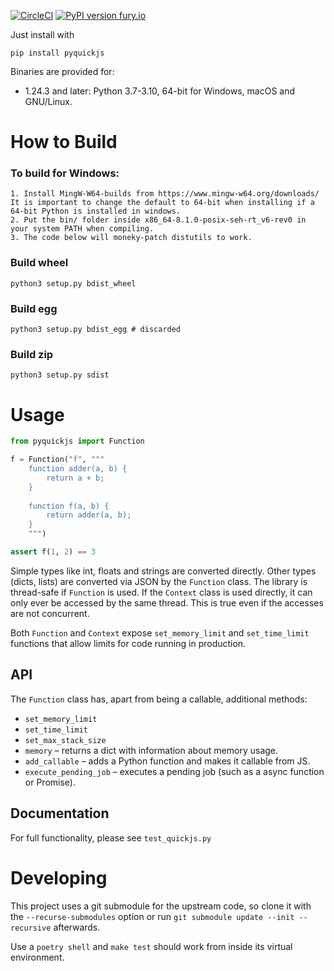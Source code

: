[![CircleCI](https://circleci.com/gh/PetterS/quickjs.svg?style=svg)](https://circleci.com/gh/PetterS/quickjs) [![PyPI version fury.io](https://badge.fury.io/py/quickjs.svg)](https://pypi.python.org/pypi/quickjs/)

Just install with

	pip install pyquickjs

Binaries are provided for:
 - 1.24.3 and later: Python 3.7-3.10, 64-bit for Windows, macOS and GNU/Linux.

# How to Build 

### To build for Windows:
```text
1. Install MingW-W64-builds from https://www.mingw-w64.org/downloads/
It is important to change the default to 64-bit when installing if a 64-bit Python is installed in windows.
2. Put the bin/ folder inside x86_64-8.1.0-posix-seh-rt_v6-rev0 in your system PATH when compiling.
3. The code below will moneky-patch distutils to work.
```

### Build wheel
```shell
python3 setup.py bdist_wheel
```

### Build egg
```shell
python3 setup.py bdist_egg # discarded
```

### Build zip
```shell
python3 setup.py sdist
```

# Usage

```python
from pyquickjs import Function

f = Function("f", """
    function adder(a, b) {
        return a + b;
    }
    
    function f(a, b) {
        return adder(a, b);
    }
    """)

assert f(1, 2) == 3
```

Simple types like int, floats and strings are converted directly. Other types (dicts, lists) are converted via JSON by the `Function` class.
The library is thread-safe if `Function` is used. If the `Context` class is used directly, it can only ever be accessed by the same thread.
This is true even if the accesses are not concurrent.

Both `Function` and `Context` expose `set_memory_limit` and `set_time_limit` functions that allow limits for code running in production.

## API
The `Function` class has, apart from being a callable, additional methods:
- `set_memory_limit`
- `set_time_limit`
- `set_max_stack_size`
- `memory` – returns a dict with information about memory usage.
- `add_callable` – adds a Python function and makes it callable from JS.
- `execute_pending_job` – executes a pending job (such as a async function or Promise).

## Documentation
For full functionality, please see `test_quickjs.py`

# Developing
This project uses a git submodule for the upstream code, so clone it with the `--recurse-submodules` option or run `git submodule update --init --recursive` afterwards.

Use a `poetry shell` and `make test` should work from inside its virtual environment.
